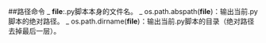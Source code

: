 ##路径命令
_ __file__:.py脚本本身的文件名。
_ os.path.abspath(__file__)：输出当前.py脚本的绝对路径。
_ os.path.dirname(__file__)：输出当前.py脚本的目录（绝对路径去掉最后一层）。
